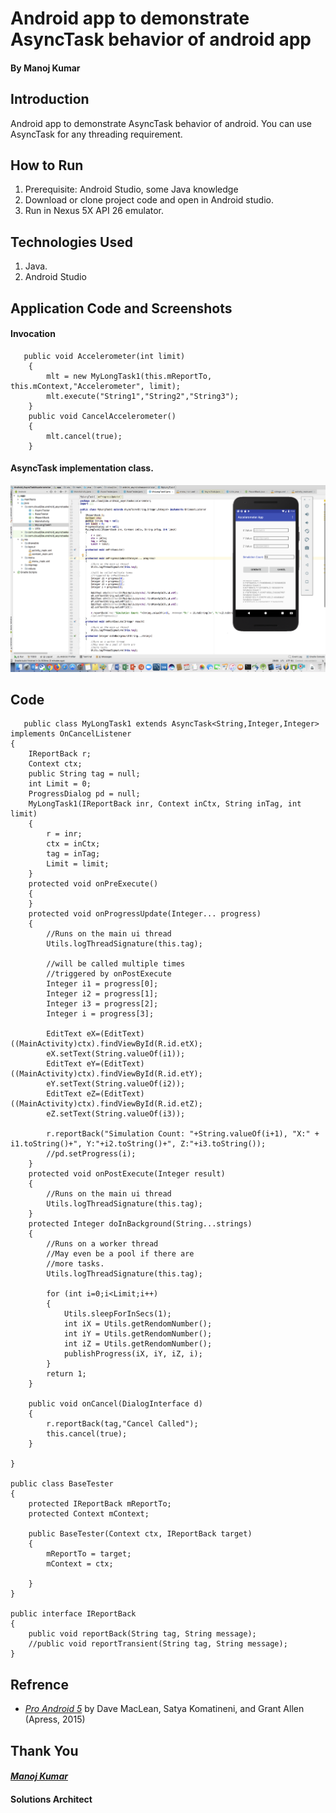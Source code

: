 # Android app to demonstrate AsyncTask behavior of android app
####                                                                                                     By Manoj Kumar
## Introduction 
Android app to demonstrate AsyncTask behavior of android. You can use AsyncTask for any threading requirement. 


## How to Run
1.	Prerequisite: Android Studio, some Java knowledge
2.	Download or clone project code and open in Android studio.
3.	Run in Nexus 5X API 26 emulator.


## Technologies Used
1.	Java.
2.	Android Studio


## Application Code and Screenshots
#### Invocation


```
   public void Accelerometer(int limit)
	{
		mlt = new MyLongTask1(this.mReportTo, this.mContext,"Accelerometer", limit);
		mlt.execute("String1","String2","String3");
	}
	public void CancelAccelerometer()
	{
		mlt.cancel(true);
	}
```

#### AsyncTask implementation class.
<img src="images/MyLongTask1.java - Android_AsyncTaskAccelerometer - [~DesktopProjectsAndroidStudioProjectsAndroid_AsyncTaskAccelerometer] 2018-02-25 19-14-43.png">

## Code
```
   public class MyLongTask1 extends AsyncTask<String,Integer,Integer> implements OnCancelListener
{
	IReportBack r;
	Context ctx;
	public String tag = null;
	int Limit = 0;
	ProgressDialog pd = null;
	MyLongTask1(IReportBack inr, Context inCtx, String inTag, int limit)
	{
		r = inr;
		ctx = inCtx;
		tag = inTag;
		Limit = limit;
	}
	protected void onPreExecute()
	{
	}
    protected void onProgressUpdate(Integer... progress) 
    {
		//Runs on the main ui thread
		Utils.logThreadSignature(this.tag);

		//will be called multiple times
		//triggered by onPostExecute
    	Integer i1 = progress[0];
		Integer i2 = progress[1];
		Integer i3 = progress[2];
		Integer i = progress[3];

		EditText eX=(EditText)((MainActivity)ctx).findViewById(R.id.etX);
		eX.setText(String.valueOf(i1));
		EditText eY=(EditText)((MainActivity)ctx).findViewById(R.id.etY);
		eY.setText(String.valueOf(i2));
		EditText eZ=(EditText)((MainActivity)ctx).findViewById(R.id.etZ);
		eZ.setText(String.valueOf(i3));

    	r.reportBack("Simulation Count: "+String.valueOf(i+1), "X:" + i1.toString()+", Y:"+i2.toString()+", Z:"+i3.toString());
    	//pd.setProgress(i);
    }     
    protected void onPostExecute(Integer result) 
    {
		//Runs on the main ui thread
		Utils.logThreadSignature(this.tag);
    }
    protected Integer doInBackground(String...strings)
    {
		//Runs on a worker thread
    	//May even be a pool if there are 
    	//more tasks.
		Utils.logThreadSignature(this.tag);

    	for (int i=0;i<Limit;i++)
    	{
    		Utils.sleepForInSecs(1);
			int iX = Utils.getRendomNumber();
			int iY = Utils.getRendomNumber();
			int iZ = Utils.getRendomNumber();
    		publishProgress(iX, iY, iZ, i);
    	}
    	return 1;
    }

    public void onCancel(DialogInterface d)
    {
    	r.reportBack(tag,"Cancel Called");
    	this.cancel(true);
    }

}

public class BaseTester 
{
	protected IReportBack mReportTo;
	protected Context mContext;

	public BaseTester(Context ctx, IReportBack target)
	{
		mReportTo = target;
		mContext = ctx;

	}
}

public interface IReportBack 
{
	public void reportBack(String tag, String message);
	//public void reportTransient(String tag, String message);
}
```
## Refrence
- [*Pro Android 5*](https://github.com/Apress/pro-android-5) by Dave MacLean, Satya Komatineni, and Grant Allen (Apress, 2015)

## Thank You
#### [*Manoj Kumar*](https://www.linkedin.com/in/manojkumar19/)
#### Solutions Architect
